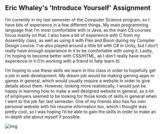 ## Eric Whaley's 'Introduce Yourself' Assignment

I’m currently in my last semester of the Computer Science program, so I have bits of experience in a few different things. My main programming language that I’m most comfortable with is Java, as the main CS courses focus mainly on that. I also have a bit of experience with C from my Assembly class, as well as using it with Flex and Bison during my Compiler Design course. I’ve also played around a little bit with C# in Unity, but I don’t really have enough experience in it to be comfortable with using it. Lastly, I’m hoping to become better with CSS/HTML, as I don’t really have much experience in it (I’m working with a friend to help learn it).

I’m hoping to use these skills we learn in this class in order to hopefully get a job in web development. My dream job would be making gaming apps or games in general, which would usually require a website in order to give details about them. However, looking more realistically, I would just be happy in learning how to make a well designed website in general, as a lot of employers seemed to be looking for those kinds of skills in general when I went to the job fair last semester. One of my friends also has his own personal website with his resume information too, which I thought was pretty cool, so I was hoping I’d be able to gain the skills in order to make an in-depth site about myself if possible.

![img](http://imgur.com/a/pUVYv)
